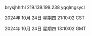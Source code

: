 brysjhhrhl 219.139.199.238 yqqlmgsycl

2024年 10月 24日 星期四 21:10:02 CST

2024年 10月 24日 星期四 13:10:02 GMT
